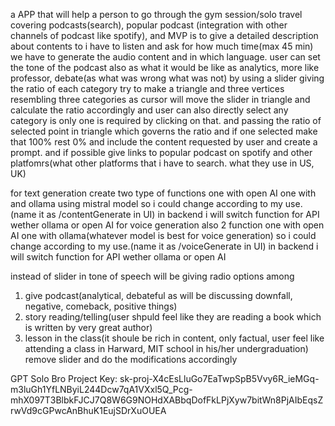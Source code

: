 a APP that will help a person to go through the gym session/solo travel covering podcasts(search), popular podcast (integration with other channels of podcast like spotify), and MVP is to give a detailed description about contents to i have to listen and ask for how much time(max 45 min) we have to generate the audio content and in which language. 
user can set the tone of the podcast also as what it would be like as analytics, more like professor, debate(as what was wrong what was not) by using a slider giving the ratio of each category try to make a triangle and three vertices resembling three categories as cursor will move the slider in triangle and calculate the ratio accordingly and user can also directly select any category is only one is required by clicking on that. and passing the ratio of selected point in triangle which governs the ratio and if one selected make that 100% rest 0% and include the content requested by user and create a prompt.
and if possible give links to popular podcast on spotify and other platfomrs(what other platforms that i have to search. what they use in US, UK)

for text generation create two type of functions one with open AI one with and ollama using mistral model so i could change according to my use. (name it as /contentGenerate in UI) in backend i will switch function for API wether ollama or open AI
for voice generation also 2 function one with open AI one with ollama(whatever model is best for voice generation) so i could change according to my use.(name it as /voiceGenerate in UI) in backend i will switch function for API wether ollama or open AI


instead of slider in tone of speech 
will be giving radio options among 
1) give podcast(analytical, debateful as will be discussing downfall, negative, comeback, positive things)
2) story reading/telling(user shpuld feel like they are reading a book which is written by very great author) 
3) lesson in the class(it shoule be rich in content, only factual, user feel like attending a class in Harward, MIT school in his/her undergraduation)
remove slider and do the modifications accordingly 


GPT Solo Bro Project Key: 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
